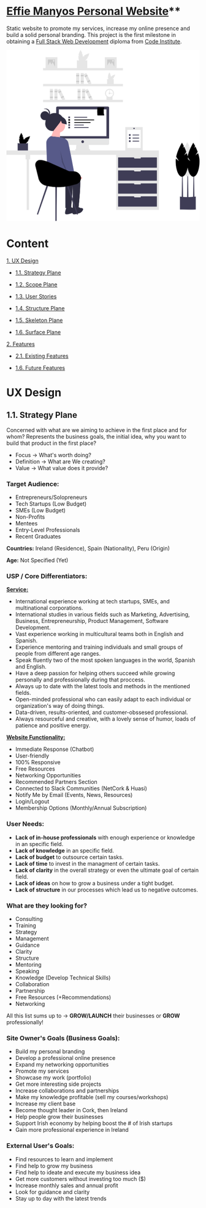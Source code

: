 # [Effie Manyos Personal Website](https://ruszkipista.github.io/cims01-lkc/)**

Static website to promote my services, increase my online presence and build a solid personal branding. This project is the first milestone in obtaining a [Full Stack Web Development](https://codeinstitute.net/full-stack-software-development-diploma/) diploma from [Code Institute](https://codeinstitute.net/).

![the webpage on different devices](./assets/images/about-img.svg "the webpage on different size devices")

# **Content**  

[1. UX Design](# "1. UX Design")

 -  [1.1. Strategy Plane](# "1.1. Strategy Plane")

 -  [1.2. Scope Plane](# "1.2. Scope Plane")

 - [1.3. User Stories](# "1.3. User Stories")

 - [1.4. Structure Plane](# "1.4. Structure Plane")

 - [1.5. Skeleton Plane](# "1.5. Skeleton Plane")

 - [1.6. Surface Plane](# "1.6. Surface Plane")

[2. Features](# "2. Features")

 - [2.1. Existing Features](# "2.1. Existing Features")

 - [1.6. Future Features](# "1.6. Future Features")


# **UX Design**  

## **1.1. Strategy Plane** 

Concerned with what are we aiming to achieve in the first place and for whom? Represents the business goals, the initial idea, why you want to build that product in the first place? 

- Focus → What's worth doing?
- Definition → What are We creating?
- Value → What value does it provide?

### **Target Audience:**
- Entrepreneurs/Solopreneurs
- Tech Startups (Low Budget)
- SMEs (Low Budget)
- Non-Profits
- Mentees
- Entry-Level Professionals
- Recent Graduates

**Countries:** Ireland (Residence), Spain (Nationality), Peru (Origin)

**Age:** Not Specified (Yet)

### **USP / Core Differentiators:**

<ins>**Service:**</ins> 
- International experience working at tech startups, SMEs, and multinational corporations.
- International studies in various fields such as Marketing, Advertising, Business, Entrepreneurship, Product Management, Software Development.
- Vast experience working in multicultural teams both in English and Spanish.
- Experience mentoring and training individuals and small groups of people from different age ranges. 
- Speak fluently two of the most spoken languages in the world, Spanish and English.
- Have a deep passion for helping others succeed while growing personally and professionally during that proccess.
- Always up to date with the latest tools and methods in the mentioned fields.
- Open-minded professional who can easily adapt to each individual or organization's way of doing things.
- Data-driven, results-oriented, and customer-obssesed professional.
- Always resourceful and creative, with a lovely sense of humor, loads of patience and positive energy.

<ins>**Website Functionality:**</ins>
- Immediate Response (Chatbot)
- User-friendly
- 100% Responsive
- Free Resources
- Networking Opportunities
- Recommended Partners Section
- Connected to Slack Communities (NetCork & Huasi)
- Notify Me by Email (Events, News, Resources)
- Login/Logout
- Membership Options (Monthly/Annual Subscription)

### **User Needs:**
- **Lack of in-house professionals** with enough experience or knowledge in an specific field.
- **Lack of knowledge** in an specific field.
- **Lack of budget** to outsource certain tasks.
- **Lack of time** to invest in the managment of certain tasks.
- **Lack of clarity** in the overall strategy or even the ultimate goal of certain field.
- **Lack of ideas** on how to grow a business under a tight budget.
- **Lack of structure** in our processes which lead us to negative outcomes. 

### **What are they looking for?**
- Consulting
- Training
- Strategy
- Management
- Guidance
- Clarity
- Structure
- Mentoring
- Speaking
- Knowledge (Develop Technical Skills)
- Collaboration
- Partnership
- Free Resources (+Recommendations)
- Networking

All this list sums up to → **GROW/LAUNCH** their businesses or **GROW** professionally!

### **Site Owner's Goals (Business Goals):**
- Build my personal branding
- Develop a professional online presence
- Expand my networking opportunities
- Promote my services
- Showcase my work (portfolio)
- Get more interesting side projects
- Increase collaborations and partnerships
- Make my knowledge profitable (sell my courses/workshops)
- Increase my client base
- Become thought leader in Cork, then Ireland
- Help people grow their businesses
- Support Irish economy by helping boost the # of Irish startups
- Gain more professional experience in Ireland

### **External User's Goals:**
- Find resources to learn and implement
- Find help to grow my business
- Find help to ideate and execute my business idea
- Get more customers without investing too much ($)
- Increase monthly sales and annual profit
- Look for guidance and clarity
- Stay up to day with the latest trends


